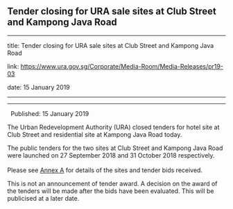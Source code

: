 ## Tender closing for URA sale sites at Club Street and Kampong Java Road
---
title: Tender closing for URA sale sites at Club Street and Kampong Java Road

link: https://www.ura.gov.sg/Corporate/Media-Room/Media-Releases/pr19-03

date: 15 January 2019

---

----------------------------------------------------------------------

  Published: 15 January 2019

The Urban Redevelopment Authority (URA) closed tenders for hotel site at Club Street and residential site at Kampong Java Road today.

The public tenders for the two sites at Club Street and Kampong Java Road were launched on 27 September 2018 and 31 October 2018 respectively.   
   
Please see [Annex A](https://www.ura.gov.sg/-/media/Corporate/Media-Room/2019/Jan/pr19-03a.pdf)  for details of the sites and tender bids received.

This is not an announcement of tender award. A decision on the award of the tenders will be made after the bids have been evaluated. This will be publicised at a later date.